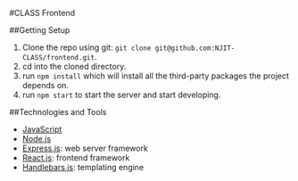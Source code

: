 #CLASS Frontend

##Getting Setup

1. Clone the repo using git: `git clone git@github.com:NJIT-CLASS/frontend.git`.
2. cd into the cloned directory.
3. run `npm install` which will install all the third-party packages the project depends on.
4. run `npm start` to start the server and start developing.

##Technologies and Tools

- [JavaScript](https://developer.mozilla.org/en-US/docs/Web/JavaScript)
- [Node.js](https://nodejs.org/docs/v5.6.0/api/)
- [Express.js](http://expressjs.com/en/4x/api.html): web server framework
- [React.js](https://facebook.github.io/react/index.html): frontend framework
- [Handlebars.js](http://handlebarsjs.com/expressions.html): templating engine
